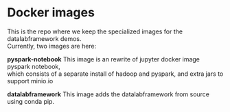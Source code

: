 # Docker images

This is the repo where we keep the specialized images for the datalabframework demos.  
Currently, two images are here:

**pyspark-notebook**
This image is an rewrite of jupyter docker image pyspark notebook,  
which consists of a separate install of hadoop and pyspark, and extra jars to support minio.io

**datalabframework**
This image adds the datalabframework from source using conda pip.
